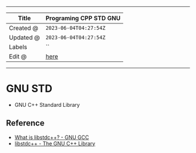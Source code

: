 -----

| Title     | Programing CPP STD GNU                               |
| --------- | ---------------------------------------------------- |
| Created @ | `2023-06-04T04:27:54Z`                               |
| Updated @ | `2023-06-04T04:27:54Z`                               |
| Labels    | \`\`                                                 |
| Edit @    | [here](https://github.com/junxnone/xwiki/issues/251) |

-----

# GNU STD

  - GNU C++ Standard Library

## Reference

  - [What is libstdc++? - GNU
    GCC](https://gcc.gnu.org/onlinedocs/libstdc++/faq.html#faq.what)
  - [libstdc++ - The GNU C++
    Library](https://gcc.gnu.org/onlinedocs/libstdc++/)

